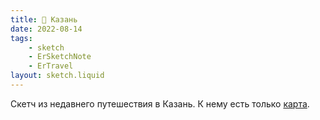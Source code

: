 ```yaml
---
title: 📍 Казань
date: 2022-08-14
tags:
    - sketch
    - ErSketchNote
    - ErTravel
layout: sketch.liquid
---
```


Скетч из недавнего путешествия в Казань. К нему есть только [карта](https://goo.gl/maps/mzpdic7bAXZ2XUAJ8).
